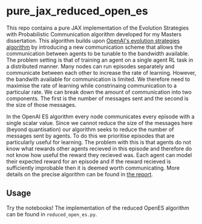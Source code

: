 # pure_jax_reduced_open_es

This repo contains a pure JAX implementation of the Evolution Strategies with Probabilistic Communication algorithm developed for my Masters dissertation. 
This algorithm builds upon [OpenAI's evolution strategies algorithm](https://arxiv.org/abs/1703.03864) by introducing a new communication scheme that allows the communication between agents to be tunable to the bandwidth available. 
The problem setting is that of training an agent on a single agent RL task in a distributed manner. Many nodes can run episodes separately and communicate between each other to increase the rate of learning. However, the bandwith available for communication is limited. We therefore need to maximise the rate of learning while constrinaing communication to a particular rate. We can break down the amount of communication into two components. The first is the number of messages sent and the second is the size of those messages. 

In the OpenAI ES algorithm every node communicates every episode with a single scalar value. Since we cannot reduce the size of the messages here (beyond quantisation) our algorithm seeks to reduce the number of messages sent by agents. To do this we prioritise episodes that are particularly useful for learning. The problem with this is that agents do not know what rewards other agents recieved in this episode and therefore do not know how useful the reward they recieved was. Each agent can model their expected reward for an episode and if the reward recieved is sufficiently improbable then it is deemed worth communicating. More details on the precise algorithm can be found in [the report](https://github.com/edsgunn/pure_jax_reduced_open_es/blob/main/Report.pdf).

## Usage

Try the notebooks! The implementation of the reduced OpenES algorithm can be found in `reduced_open_es.py`.

